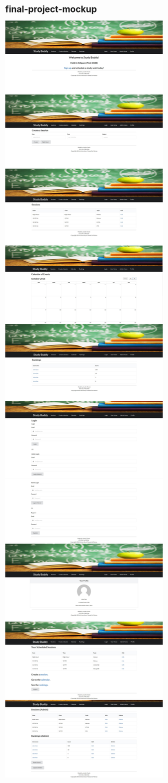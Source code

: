 # final-project-mockup

<img src="doc/landing_page.jpg">
<img src="doc/create_session_page.jpg">
<img src="doc/sessions_page.jpg">
<img src="doc/calendar_page.jpg">
<img src="doc/rankings_page.jpg">
<img src="doc/login_page1.jpg">
<img src="doc/login_page2.jpg">
<img src="doc/profile_page.jpg">
<img src="doc/user_home_page.jpg">
<img src="doc/admin_home_page.jpg">
